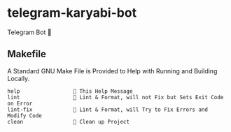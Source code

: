 # telegram-karyabi-bot

Telegram Bot 🤖

## Makefile

A Standard GNU Make File is Provided to Help with Running and Building Locally.

```text
help                 💬 This Help Message
lint                 🔎 Lint & Format, will not Fix but Sets Exit Code on Error
lint-fix             📜 Lint & Format, will Try to Fix Errors and Modify Code
clean                🧹 Clean up Project
```
